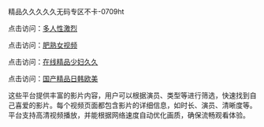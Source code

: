 精品久久久久久无码专区不卡-0709ht

点击访问：<a href="https://heiliaoll4qsx.pages.dev">多人性激烈</a>

点击访问：<a href="https://heiliaowzu4ur.pages.dev">肥熟女视频</a>

点击访问：<a href="https://heiliaoe8ajia.pages.dev">在线精品少妇久久</a>

点击访问：<a href="https://heiliaozj3tjd.pages.dev">国产精品日韩欧美</a>

这些平台提供丰富的影片内容，用户可以根据演员、类型等进行筛选，快速找到自己喜爱的影片。每个视频页面都包含影片的详细信息，如时长、演员、清晰度等。平台支持高清视频播放，并能根据网络速度自动优化画质，确保流畅观看体验。

<span style="display:none;">[Canonical link](）</span>

